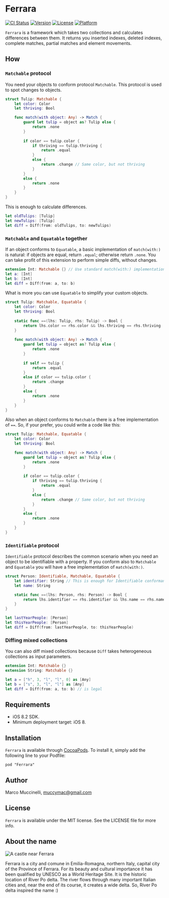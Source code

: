 # Ferrara

[![CI Status](http://img.shields.io/travis/muccy/Ferrara.svg?style=flat)](https://travis-ci.org/muccy/Ferrara)
[![Version](https://img.shields.io/cocoapods/v/Ferrara.svg?style=flat)](http://cocoadocs.org/docsets/Ferrara)
[![License](https://img.shields.io/cocoapods/l/Ferrara.svg?style=flat)](http://cocoadocs.org/docsets/Ferrara)
[![Platform](https://img.shields.io/cocoapods/p/Ferrara.svg?style=flat)](http://cocoadocs.org/docsets/Ferrara)

`Ferrara` is a framework which takes two collections and calculates differences between them. It returns you inserted indexes, deleted indexes, complete matches, partial matches and element movements.

## How

### `Matchable` protocol

You need your objects to conform protocol `Matchable`. This protocol is used to spot changes to objects.

```swift
struct Tulip: Matchable {
    let color: Color
    let thriving: Bool

    func match(with object: Any) -> Match {
        guard let tulip = object as? Tulip else {
            return .none
        }
        
        if color == tulip.color {
            if thriving == tulip.thriving {
                return .equal
            }
            else {
                return .change // Same color, but not thriving
            }
        }
        else {
            return .none
        }
    }
}
```

This is enough to calculate differences.

```swift
let oldTulips: [Tulip]
let newTulips: [Tulip]
let diff = Diff(from: oldTulips, to: newTulips)
```

### `Matchable` and `Equatable` together

If an object conforms to `Equatable`, a basic implementation of `match(with:)` is natural: if objects are equal, return `.equal`; otherwise return `.none`. You can take profit of this extension to perform simple diffs, without changes.

```swift
extension Int: Matchable {} // Use standard match(with:) implementation
let a: [Int]
let b: [Int]
let diff = Diff(from: a, to: b)
```

What is more you can use `Equatable` to simplify your custom objects.

```swift
struct Tulip: Matchable, Equatable {
    let color: Color
    let thriving: Bool
    
    static func ==(lhs: Tulip, rhs: Tulip) -> Bool {
        return lhs.color == rhs.color && lhs.thriving == rhs.thriving
    }
    
    func match(with object: Any) -> Match {
        guard let tulip = object as? Tulip else {
            return .none
        }
        
        if self == tulip {
            return .equal
        }
        else if color == tulip.color {
            return .change
        }
        else {
            return .none
        }
    }
}
```

Also when an object conforms to `Matchable` there is a free implementation of `==`. So, if your prefer, you could write a code like this:

```swift
struct Tulip: Matchable, Equatable {
    let color: Color
    let thriving: Bool

    func match(with object: Any) -> Match {
        guard let tulip = object as? Tulip else {
            return .none
        }
        
        if color == tulip.color {
            if thriving == tulip.thriving {
                return .equal
            }
            else {
                return .change // Same color, but not thriving
            }
        }
        else {
            return .none
        }
    }
}
```

### `Identifiable` protocol

`Identifiable` protocol describes the common scenario when you need an object to be identifiable with a property. If you conform also to `Matchable` and `Equatable` you will have a free implementation of `match(with:)`.

```swift
struct Person: Identifiable, Matchable, Equatable {
    let identifier: String // This is enough for Identifiable conformance
    let name: String

    static func ==(lhs: Person, rhs: Person) -> Bool {
        return lhs.identifier == rhs.identifier && lhs.name == rhs.name
    }
}

let lastYearPeople: [Person]
let thisYearPeople: [Person]
let diff = Diff(from: lastYearPeople, to: thisYearPeople)
```

### Diffing mixed collections

You can also diff mixed collections because `Diff` takes heterogeneous collections as input parameters.

```swift
extension Int: Matchable {}
extension String: Matchable {}

let a = ["h", 3, "l", "l", 0] as [Any]
let b = ["s", 3, "l", "l"] as [Any]
let diff = Diff(from: a, to: b) // is legal
```

## Requirements

* iOS 8.2 SDK.
* Minimum deployment target: iOS 8.

## Installation

`Ferrara` is available through [CocoaPods](http://cocoapods.org). To install
it, simply add the following line to your Podfile:

    pod "Ferrara"
	
## Author

Marco Muccinelli, muccymac@gmail.com

## License

`Ferrara` is available under the MIT license. See the LICENSE file for more info.

## About the name

![A castle near Ferrara](http://i.imgur.com/6NiEoLc.jpg)

Ferrara is a city and comune in Emilia-Romagna, northern Italy, capital city of the Province of Ferrara. For its beauty and cultural importance it has been qualified by UNESCO as a World Heritage Site. It is the historic location of River Po delta. The river flows through many important Italian cities and, near the end of its course, it creates a wide delta. So, River Po delta inspired the name :) 